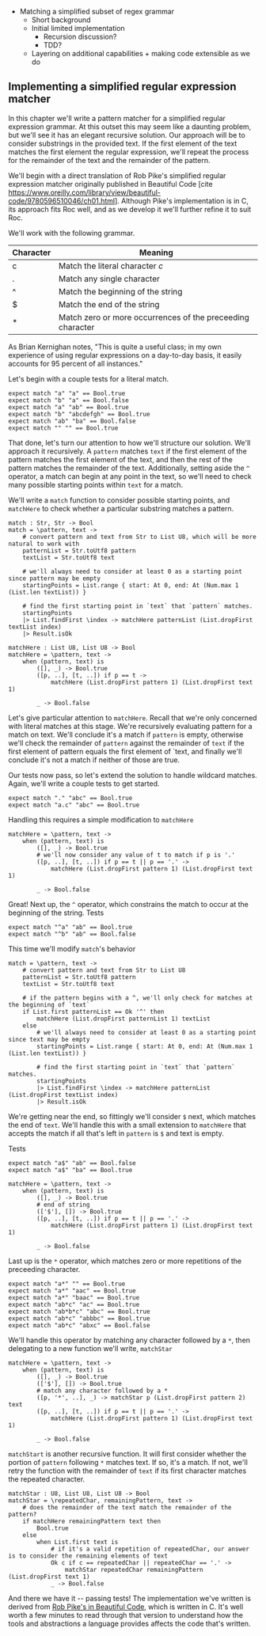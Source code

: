 ---
---

- Matching a simplified subset of regex grammar
  - Short background
  - Initial limited implementation
    - Recursion discussion?
    - TDD?
  - Layering on additional capabilities + making code extensible as we do

## Implementing a simplified regular expression matcher

In this chapter we'll write a pattern matcher for a simplified regular expression grammar. At this outset this may seem like a daunting problem, but we'll see it has an elegant recursive solution. Our approach will be to consider substrings in the provided text. If the first element of the text matches the first element the regular expression, we'll repeat the process for the remainder of the text and the remainder of the pattern.

We'll begin with a direct translation of Rob Pike's simplified regular expression matcher originally published in Beautiful Code [cite https://www.oreilly.com/library/view/beautiful-code/9780596510046/ch01.html].  Although Pike's implementation is in C, its approach fits Roc well, and as we develop it we'll further refine it to suit Roc.

We'll work with the following grammar.

| Character | Meaning |
|-----------| ------- |
| c | Match the literal character _c_ |
| . | Match any single character |
| ^ | Match the beginning of the string |
| $ | Match the end of the string |
| * | Match zero or more occurrences of the preceeding character |

As Brian Kernighan notes, "This is quite a useful class; in my own experience of using regular expressions on a day-to-day basis, it easily accounts for 95 percent of all instances."

Let's begin with a couple tests for a literal match.

```roc
expect match "a" "a" == Bool.true
expect match "b" "a" == Bool.false
expect match "a" "ab" == Bool.true
expect match "b" "abcdefgh" == Bool.true
expect match "ab" "ba" == Bool.false
expect match "" "" == Bool.true
```

That done, let's turn our attention to how we'll structure our solution. We'll approach it recursively. A `pattern` matches `text` if the first element of the pattern matches the first element of the text, and then the rest of the pattern matches the remainder of the text. Additionally, setting aside the `^` operator, a match can begin at any point in the text, so we'll need to check many possible starting points within `text` for a match.

We'll write a `match` function to consider possible starting points, and `matchHere` to check whether a particular substring matches a pattern.


```roc
match : Str, Str -> Bool
match = \pattern, text ->
    # convert pattern and text from Str to List U8, which will be more natural to work with
    patternList = Str.toUtf8 pattern
    textList = Str.toUtf8 text

    # we'll always need to consider at least 0 as a starting point since pattern may be empty
    startingPoints = List.range { start: At 0, end: At (Num.max 1 (List.len textList)) }

    # find the first starting point in `text` that `pattern` matches.
    startingPoints
    |> List.findFirst \index -> matchHere patternList (List.dropFirst textList index)
    |> Result.isOk

matchHere : List U8, List U8 -> Bool
matchHere = \pattern, text ->
    when (pattern, text) is
        ([], _) -> Bool.true
        ([p, ..], [t, ..]) if p == t ->
            matchHere (List.dropFirst pattern 1) (List.dropFirst text 1)

        _ -> Bool.false
```

Let's give particular attention to `matchHere`. Recall that we're only concerned with literal matches at this stage. We're recursively evaluating pattern for a match on text. We'll conclude it's a match if `pattern` is empty, otherwise we'll check the remainder of `pattern` against the remainder of `text` if the first element of pattern equals the first element of `text, and finally we'll conclude it's not a match if neither of those are true.

Our tests now pass, so let's extend the solution to handle wildcard matches. Again, we'll write a couple tests to get started.

```roc
expect match "." "abc" == Bool.true
expect match "a.c" "abc" == Bool.true
```

Handling this requires a simple modification to `matchHere`

```
matchHere = \pattern, text ->
    when (pattern, text) is
        ([], _) -> Bool.true
        # we'll now consider any value of t to match if p is '.'
        ([p, ..], [t, ..]) if p == t || p == '.' ->
            matchHere (List.dropFirst pattern 1) (List.dropFirst text 1)

        _ -> Bool.false
```

Great! Next up, the `^` operator, which constrains the match to occur at the beginning of the string. Tests

```roc
expect match "^a" "ab" == Bool.true
expect match "^b" "ab" == Bool.false
```

This time we'll modify `match`'s behavior
```roc
match = \pattern, text ->
    # convert pattern and text from Str to List U8
    patternList = Str.toUtf8 pattern
    textList = Str.toUtf8 text

    # if the pattern begins with a ^, we'll only check for matches at the beginning of `text`
    if List.first patternList == Ok '^' then
        matchHere (List.dropFirst patternList 1) textList
    else
        # we'll always need to consider at least 0 as a starting point since text may be empty
        startingPoints = List.range { start: At 0, end: At (Num.max 1 (List.len textList)) }

        # find the first starting point in `text` that `pattern` matches.
        startingPoints
        |> List.findFirst \index -> matchHere patternList (List.dropFirst textList index)
        |> Result.isOk
```

We're getting near the end, so fittingly we'll consider `$` next, which matches the end of `text`. We'll handle this with a small extension to `matchHere` that accepts the match if all that's left in `pattern` is `$` and text is empty.

Tests
```roc
expect match "a$" "ab" == Bool.false
expect match "a$" "ba" == Bool.true
```

```roc
matchHere = \pattern, text ->
    when (pattern, text) is
        ([], _) -> Bool.true
        # end of string
        (['$'], []) -> Bool.true
        ([p, ..], [t, ..]) if p == t || p == '.' ->
            matchHere (List.dropFirst pattern 1) (List.dropFirst text 1)

        _ -> Bool.false
```

Last up is the `*` operator, which matches zero or more repetitions of the preceeding character.

```roc
expect match "a*" "" == Bool.true
expect match "a*" "aac" == Bool.true
expect match "a*" "baac" == Bool.true
expect match "ab*c" "ac" == Bool.true
expect match "ab*b*c" "abc" == Bool.true
expect match "ab*c" "abbbc" == Bool.true
expect match "ab*c" "abxc" == Bool.false
```

We'll handle this operator by matching any character followed by a `*`, then delegating to a new function we'll write, `matchStar`

```roc
matchHere = \pattern, text ->
    when (pattern, text) is
        ([], _) -> Bool.true
        (['$'], []) -> Bool.true
        # match any character followed by a *
        ([p, '*', ..], _) -> matchStar p (List.dropFirst pattern 2) text
        ([p, ..], [t, ..]) if p == t || p == '.' ->
            matchHere (List.dropFirst pattern 1) (List.dropFirst text 1)

        _ -> Bool.false
```

`matchStart` is another recursive function. It will first consider whether the portion of `pattern` following `*` matches text. If so, it's a match. If not, we'll retry the function with the remainder of `text` if its first character matches the repeated character.

```roc
matchStar : U8, List U8, List U8 -> Bool
matchStar = \repeatedChar, remainingPattern, text ->
    # does the remainder of the text match the remainder of the pattern?
    if matchHere remainingPattern text then
        Bool.true
    else
        when List.first text is
            # if it's a valid repetition of repeatedChar, our answer is to consider the remaining elements of text
            Ok c if c == repeatedChar || repeatedChar == '.' ->
                matchStar repeatedChar remainingPattern (List.dropFirst text 1)
            _ -> Bool.false
```

And there we have it -- passing tests! The implementation we've written is derived from [Rob Pike's in Beautiful Code](https://www.oreilly.com/library/view/beautiful-code/9780596510046/ch01.html), which is written in C. It's well worth a few minutes to read through that version to understand how the tools and abstractions a language provides affects the code that's written.
